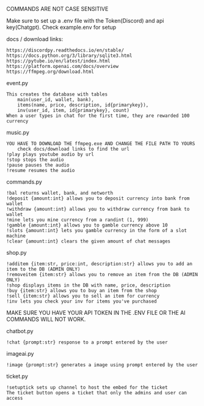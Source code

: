 COMMANDS ARE NOT CASE SENSITIVE

Make sure to set up a .env file with the Token(Discord) and api key(Chatgpt). Check example.env for setup

docs / download links:

    https://discordpy.readthedocs.io/en/stable/
    https://docs.python.org/3/library/sqlite3.html
    https://pytube.io/en/latest/index.html
    https://platform.openai.com/docs/overview
    https://ffmpeg.org/download.html
    

event.py

    This creates the database with tables 
        main(user_id, wallet, bank), 
        items(name, price, description, id{primarykey}), 
        inv(user_id, item, id{primarykey}, count)
    When a user types in chat for the first time, they are rewarded 100 currency
    

music.py

    YOU HAVE TO DOWNLOAD THE ffmpeg.exe AND CHANGE THE FILE PATH TO YOURS
        check docs/download links to find the url
    !play plays youtube audio by url
    !stop stops the audio
    !pause pauses the audio
    !resume resumes the audio

    
commands.py

    !bal returns wallet, bank, and networth
    !deposit {amount:int} allows you to deposit currency into bank from wallet
    !withdraw {amount:int} allows you to withdraw currency from bank to wallet
    !mine lets you mine currency from a randint (1, 999)
    !gamble {amount:int} allows you to gamble currency above 10
    !slots {amount:int} lets you gamble currency in the form of a slot machine
    !clear {amount:int} clears the given amount of chat messages
    
  
shop.py

    !additem {item:str, price:int, description:str} allows you to add an item to the DB (ADMIN ONLY)
    !removeitem {item:str} allows you to remove an item from the DB (ADMIN ONLY)
    !shop displays items in the DB with name, price, description
    !buy {item:str} allows you to buy an item from the shop
    !sell {item:str} allows you to sell an item for currency
    !inv lets you check your inv for items you've purchased


MAKE SURE YOU HAVE YOUR API TOKEN IN THE .ENV FILE OR THE AI COMMANDS WILL NOT WORK.


chatbot.py

    !chat {prompt:str} response to a prompt entered by the user


imageai.py

    !image {prompt:str} generates a image using prompt entered by the user

ticket.py

    !setuptick sets up channel to host the embed for the ticket
    The ticket button opens a ticket that only the admins and user can access
